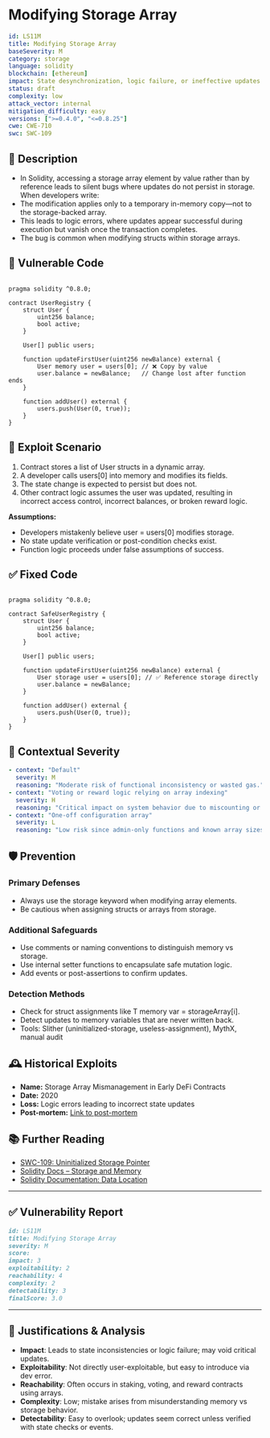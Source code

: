 # Modifying Storage Array 

```YAML
id: LS11M
title: Modifying Storage Array 
baseSeverity: M
category: storage
language: solidity
blockchain: [ethereum]
impact: State desynchronization, logic failure, or ineffective updates
status: draft
complexity: low
attack_vector: internal
mitigation_difficulty: easy
versions: [">=0.4.0", "<=0.8.25"]
cwe: CWE-710
swc: SWC-109
```

## 📝 Description

- In Solidity, accessing a storage array element by value rather than by reference leads to silent bugs where updates do not persist in storage. When developers write:
- The modification applies only to a temporary in-memory copy—not to the storage-backed array. 
- This leads to logic errors, where updates appear successful during execution but vanish once the transaction completes. 
- The bug is common when modifying structs within storage arrays.

## 🚨 Vulnerable Code

```solidity

pragma solidity ^0.8.0;

contract UserRegistry {
    struct User {
        uint256 balance;
        bool active;
    }

    User[] public users;

    function updateFirstUser(uint256 newBalance) external {
        User memory user = users[0]; // ❌ Copy by value
        user.balance = newBalance;   // Change lost after function ends
    }

    function addUser() external {
        users.push(User(0, true));
    }
}
```

## 🧪 Exploit Scenario

1. Contract stores a list of User structs in a dynamic array.
2. A developer calls users[0] into memory and modifies its fields.
3. The state change is expected to persist but does not.
4. Other contract logic assumes the user was updated, resulting in incorrect access control, incorrect balances, or broken reward logic.

**Assumptions:**

- Developers mistakenly believe user = users[0] modifies storage.
- No state update verification or post-condition checks exist.
- Function logic proceeds under false assumptions of success.

## ✅ Fixed Code

```solidity

pragma solidity ^0.8.0;

contract SafeUserRegistry {
    struct User {
        uint256 balance;
        bool active;
    }

    User[] public users;

    function updateFirstUser(uint256 newBalance) external {
        User storage user = users[0]; // ✅ Reference storage directly
        user.balance = newBalance;
    }

    function addUser() external {
        users.push(User(0, true));
    }
}
```

## 🧭 Contextual Severity

```yaml
- context: "Default"
  severity: M
  reasoning: "Moderate risk of functional inconsistency or wasted gas."
- context: "Voting or reward logic relying on array indexing"
  severity: H
  reasoning: "Critical impact on system behavior due to miscounting or skipped users."
- context: "One-off configuration array"
  severity: L
  reasoning: "Low risk since admin-only functions and known array sizes are involved."
```

## 🛡️ Prevention

### Primary Defenses

- Always use the storage keyword when modifying array elements.
- Be cautious when assigning structs or arrays from storage.

### Additional Safeguards

- Use comments or naming conventions to distinguish memory vs storage.
- Use internal setter functions to encapsulate safe mutation logic.
- Add events or post-assertions to confirm updates.

### Detection Methods

- Check for struct assignments like T memory var = storageArray[i].
- Detect updates to memory variables that are never written back.
- Tools: Slither (uninitialized-storage, useless-assignment), MythX, manual audit

## 🕰️ Historical Exploits

- **Name:** Storage Array Mismanagement in Early DeFi Contracts
- **Date:** 2020 
- **Loss:** Logic errors leading to incorrect state updates 
- **Post-mortem:** [Link to post-mortem](https://ethereum.stackexchange.com/questions/124325/why-does-this-function-not-update-my-storage-array) 
  
## 📚 Further Reading

- [SWC-109: Uninitialized Storage Pointer](https://swcregistry.io/docs/SWC-109/) 
- [Solidity Docs – Storage and Memory](https://docs.soliditylang.org/en/latest/introduction-to-smart-contracts.html#storage-memory-and-the-stack) 
- [Solidity Documentation: Data Location](https://docs.soliditylang.org/en/latest/types.html#data-location) 

---

## ✅ Vulnerability Report

```markdown
id: LS11M
title: Modifying Storage Array
severity: M
score:
impact: 3         
exploitability: 2 
reachability: 4   
complexity: 2     
detectability: 3  
finalScore: 3.0
```

---

## 📄 Justifications & Analysis

- **Impact**: Leads to state inconsistencies or logic failure; may void critical updates.
- **Exploitability**: Not directly user-exploitable, but easy to introduce via dev error.
- **Reachability**: Often occurs in staking, voting, and reward contracts using arrays.
- **Complexity**: Low; mistake arises from misunderstanding memory vs storage behavior.
- **Detectability**: Easy to overlook; updates seem correct unless verified with state checks or events.